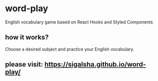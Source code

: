 # word-play

English vocabulary game based on React Hooks and Styled Components

## how it works?

Choose a desired subject and practice your English vocabulary.

## please visit: https://sigalsha.github.io/word-play/
